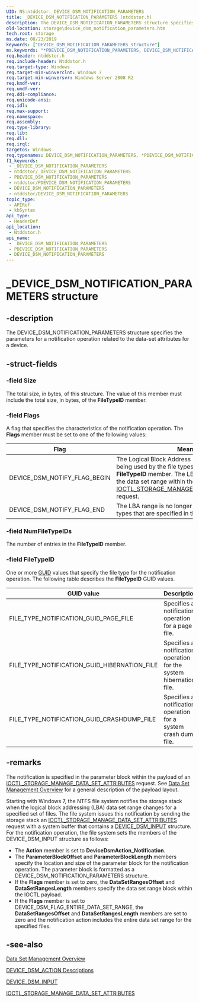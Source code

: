 ```yaml
---
UID: NS:ntddstor._DEVICE_DSM_NOTIFICATION_PARAMETERS
title: _DEVICE_DSM_NOTIFICATION_PARAMETERS (ntddstor.h)
description: The DEVICE_DSM_NOTIFICATION_PARAMETERS structure specifies the parameters for a notification operation related to the data-set attributes for a device.
old-location: storage\device_dsm_notification_parameters.htm
tech.root: storage
ms.date: 08/23/2019
keywords: ["DEVICE_DSM_NOTIFICATION_PARAMETERS structure"]
ms.keywords: "*PDEVICE_DSM_NOTIFICATION_PARAMETERS, DEVICE_DSM_NOTIFICATION_PARAMETERS, DEVICE_DSM_NOTIFICATION_PARAMETERS structure [Storage Devices], PDEVICE_DSM_NOTIFICATION_PARAMETERS, PDEVICE_DSM_NOTIFICATION_PARAMETERS structure pointer [Storage Devices], _DEVICE_DSM_NOTIFICATION_PARAMETERS, ntddstor/DEVICE_DSM_NOTIFICATION_PARAMETERS, ntddstor/PDEVICE_DSM_NOTIFICATION_PARAMETERS, storage.device_dsm_notification_parameters"
req.header: ntddstor.h
req.include-header: Ntddstor.h
req.target-type: Windows
req.target-min-winverclnt: Windows 7
req.target-min-winversvr: Windows Server 2008 R2
req.kmdf-ver: 
req.umdf-ver: 
req.ddi-compliance: 
req.unicode-ansi: 
req.idl: 
req.max-support: 
req.namespace: 
req.assembly: 
req.type-library: 
req.lib: 
req.dll: 
req.irql: 
targetos: Windows
req.typenames: DEVICE_DSM_NOTIFICATION_PARAMETERS, *PDEVICE_DSM_NOTIFICATION_PARAMETERS
f1_keywords:
 - _DEVICE_DSM_NOTIFICATION_PARAMETERS
 - ntddstor/_DEVICE_DSM_NOTIFICATION_PARAMETERS
 - PDEVICE_DSM_NOTIFICATION_PARAMETERS
 - ntddstor/PDEVICE_DSM_NOTIFICATION_PARAMETERS
 - DEVICE_DSM_NOTIFICATION_PARAMETERS
 - ntddstor/DEVICE_DSM_NOTIFICATION_PARAMETERS
topic_type:
 - APIRef
 - kbSyntax
api_type:
 - HeaderDef
api_location:
 - Ntddstor.h
api_name:
 - _DEVICE_DSM_NOTIFICATION_PARAMETERS
 - PDEVICE_DSM_NOTIFICATION_PARAMETERS
 - DEVICE_DSM_NOTIFICATION_PARAMETERS
---
```


# _DEVICE_DSM_NOTIFICATION_PARAMETERS structure


## -description

The DEVICE_DSM_NOTIFICATION_PARAMETERS structure specifies the parameters for a notification operation related to the data-set attributes for a device.

## -struct-fields

### -field Size

The total size, in bytes, of this structure. The value of this member must include the total size, in bytes, of the **FileTypeID** member.

### -field Flags

A flag that specifies the characteristics of the notification operation. The **Flags** member must be set to one of the following values:

| Flag | Meaning |
| ---- | ------- |
| DEVICE_DSM_NOTIFY_FLAG_BEGIN | The Logical Block Address (LBA) range is currently being used by the file types that are specified in the **FileTypeID** member. The LBA range is specified by the data set range within the payload of an [IOCTL_STORAGE_MANAGE_DATA_SET_ATTRIBUTES](./ni-ntddstor-ioctl_storage_manage_data_set_attributes.md) request. |
| DEVICE_DSM_NOTIFY_FLAG_END | The LBA range is no longer being used by the file types that are specified in the **FileTypeID** member. |

### -field NumFileTypeIDs

The number of entries in the **FileTypeID** member.

### -field FileTypeID

One or more [GUID](/windows-hardware/customize/desktop/unattend/microsoft-windows-shell-setup-notificationarea-promotedicon2-guid) values that specify the file type for the notification operation. The following table describes the **FileTypeID** GUID values.

| GUID value | Description |
| ---------- | ----------- |
| FILE_TYPE_NOTIFICATION_GUID_PAGE_FILE | Specifies a notification operation for a page file. |
| FILE_TYPE_NOTIFICATION_GUID_HIBERNATION_FILE | Specifies a notification operation for the system hibernation file. |
| FILE_TYPE_NOTIFICATION_GUID_CRASHDUMP_FILE | Specifies a notification operation for a system crash dump file. |

## -remarks

The notification is specified in the parameter block within the payload of an [IOCTL_STORAGE_MANAGE_DATA_SET_ATTRIBUTES](./ni-ntddstor-ioctl_storage_manage_data_set_attributes.md) request. See [Data Set Management Overview](/windows-hardware/drivers/storage/data-set-management-overview) for a general description of the payload layout.

Starting with Windows 7, the NTFS file system notifies the storage stack when the logical block addressing (LBA) data set range changes for a specified set of files. The file system issues this notification by sending the storage stack an [IOCTL_STORAGE_MANAGE_DATA_SET_ATTRIBUTES](./ni-ntddstor-ioctl_storage_manage_data_set_attributes.md) request with a system buffer that contains a [DEVICE_DSM_INPUT](./ns-ntddstor-_device_manage_data_set_attributes.md) structure. For the notification operation, the file system sets the members of the DEVICE_DSM_INPUT structure as follows:

* The **Action** member is set to **DeviceDsmAction_Notification**.
* The **ParameterBlockOffset** and **ParameterBlockLength** members specify the location and size of the parameter block for the notification operation. The parameter block is formatted as a DEVICE_DSM_NOTIFICATION_PARAMETERS structure.
* If the **Flags** member is set to zero, the **DataSetRangesOffset** and **DataSetRangesLength** members specify the data set range block within the IOCTL payload.
* If the **Flags** member is set to DEVICE_DSM_FLAG_ENTIRE_DATA_SET_RANGE, the **DataSetRangesOffset** and **DataSetRangesLength** members are set to zero and the notification action includes the entire data set range for the specified files.

## -see-also

[Data Set Management Overview](/windows-hardware/drivers/storage/data-set-management-overview)

[DEVICE_DSM_ACTION Descriptions](/windows-hardware/drivers/storage/device-dsm-action-descriptions)

[DEVICE_DSM_INPUT](./ns-ntddstor-_device_manage_data_set_attributes.md)

[IOCTL_STORAGE_MANAGE_DATA_SET_ATTRIBUTES](./ni-ntddstor-ioctl_storage_manage_data_set_attributes.md)

